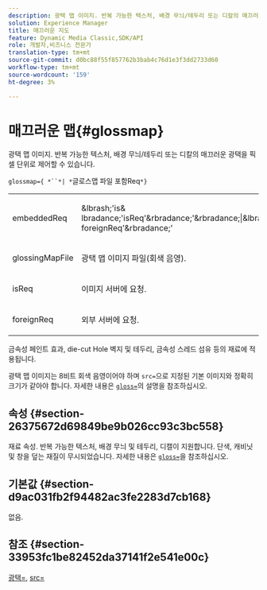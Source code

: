 ```yaml
---
description: 광택 맵 이미지. 반복 가능한 텍스처, 배경 무늬/테두리 또는 디칼의 매끄러운 광택을 픽셀 단위로 제어할 수 있습니다.
solution: Experience Manager
title: 매끄러운 지도
feature: Dynamic Media Classic,SDK/API
role: 개발자,비즈니스 전문가
translation-type: tm+mt
source-git-commit: d0bc88f55f857762b3bab4c76d1e3f3dd2733d60
workflow-type: tm+mt
source-wordcount: '159'
ht-degree: 3%

---
```



# 매끄러운 맵{#glossmap}

광택 맵 이미지. 반복 가능한 텍스처, 배경 무늬/테두리 또는 디칼의 매끄러운 광택을 픽셀 단위로 제어할 수 있습니다.

`glossmap={ *``*| *`글로스맵 파일 포함Req`*}`

<table id="simpletable_6AFC3DEB61D647339525C7CFFA052608"> 
 <tr class="strow"> 
  <td class="stentry"> <p><span class="codeph"> <span class="varname"> embeddedReq</span> </span> </p></td> 
  <td class="stentry"> <p><span class="codeph">&amp;lbrash;'is&amp;<span class="varname"> lbradance;'isReq</span>'&amp;rbradance;'&amp;rbradance;|&amp;lbradance;'&amp;lbrasce;'<span class="varname"> foreignReq</span>'&amp;rbradance;'  </span> </p></td> 
 </tr> 
 <tr class="strow"> 
  <td class="stentry"> <p><span class="codeph"> <span class="varname"> glossingMapFile</span> </span> </p></td> 
  <td class="stentry"> <p>광택 맵 이미지 파일(회색 음영). </p></td> 
 </tr> 
 <tr class="strow"> 
  <td class="stentry"> <p><span class="codeph"> <span class="varname"> isReq</span> </span> </p></td> 
  <td class="stentry"> <p>이미지 서버에 요청. </p></td> 
 </tr> 
 <tr class="strow"> 
  <td class="stentry"> <p><span class="codeph"> <span class="varname"> foreignReq  </span> </span> </p></td> 
  <td class="stentry"> <p>외부 서버에 요청. </p></td> 
 </tr> 
</table>

금속성 페인트 효과, die-cut Hole 벽지 및 테두리, 금속성 스레드 섬유 등의 재료에 적용됩니다.

광택 맵 이미지는 8비트 회색 음영이어야 하며 `src=`으로 지정된 기본 이미지와 정확히 크기가 같아야 합니다. 자세한 내용은 [ `gloss=`](../../../../../ir-api/http-protocol/image-rendering-api-ref/c-ir-http-protocol-ref/c-ir-http-protocol-command-reference/r-ir-http-gloss.md#reference-325aef2ee51e4e1584a06047427340ca)의 설명을 참조하십시오.

## 속성 {#section-26375672d69849be9b026cc93c3bc558}

재료 속성. 반복 가능한 텍스처, 배경 무늬 및 테두리, 디캘이 지원합니다. 단색, 캐비닛 및 창을 덮는 재질이 무시되었습니다. 자세한 내용은 [ `gloss=`](../../../../../ir-api/http-protocol/image-rendering-api-ref/c-ir-http-protocol-ref/c-ir-http-protocol-command-reference/r-ir-http-gloss.md#reference-325aef2ee51e4e1584a06047427340ca)을 참조하십시오.

## 기본값 {#section-d9ac031fb2f94482ac3fe2283d7cb168}

없음.

## 참조 {#section-33953fc1be82452da37141f2e541e00c}

[광택=](../../../../../ir-api/http-protocol/image-rendering-api-ref/c-ir-http-protocol-ref/c-ir-http-protocol-command-reference/r-ir-http-gloss.md#reference-325aef2ee51e4e1584a06047427340ca),  [src=](../../../../../ir-api/http-protocol/image-rendering-api-ref/c-ir-http-protocol-ref/c-ir-http-protocol-command-reference/r-ir-src.md#reference-62c98abad22149d68d405ed6aaff8272)
